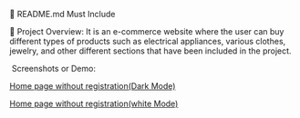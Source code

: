 📄 README.md Must Include

📝 Project Overview:
It is an e-commerce website where the user can buy different types of products such as electrical appliances, various clothes, jewelry, and other different sections that have been included in the project.


 ️ Screenshots or Demo:


 [Home page without registration(Dark Mode)](./src/assets/Screenshot_6.png)

 [Home page without registration(white Mode)](./src/assets/Screenshot_7.png)








